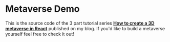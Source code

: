 # Metaverse Demo
This is the source code of the 3 part tutorial series [**How to create a 3D metaverse in React**](https://blog.jonas-wolfram.com/how-to-create-a-3d-metaverse-in-react-part-1) published on my blog. If you'd like to build a metaverse yourself feel free to check it out!
